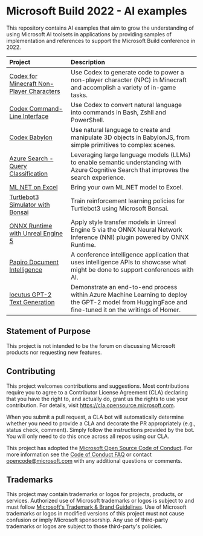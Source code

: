 # Microsoft Build 2022 - AI examples
This repository contains AI examples that aim to grow the understanding of using Microsoft AI toolsets in applications by providing samples of implementation and references to support the Microsoft Build conference in 2022. 

| Project | Description |
| :-- | :-- |
| [Codex for Minecraft Non-Player Characters](https://github.com/microsoft/MinecraftCodex) | Use Codex to generate code to power a non-player character (NPC) in Minecraft and accomplish a variety of in-game tasks. |
| [Codex Command-Line Interface](https://github.com/microsoft/Codex-CLI) | Use Codex to convert natural language into commands in Bash, Zshll and PowerShell. |
| [Codex Babylon](https://github.com/microsoft/Codex-Babylon) | Use natural language to create and manipulate 3D objects in BabylonJS, from simple primitives to complex scenes. |
| [Azure Search - Query Classification](https://github.com/microsoft/azure-search-query-classification/) | Leveraging large language models (LLMs) to enable semantic understanding with Azure Cognitive Search that improves the search experience. |
| [ML.NET on Excel](https://github.com/microsoft/MLNETExcel) | Bring your own ML.NET model to Excel. |
| [Turtlebot3 Simulator with Bonsai](https://github.com/microsoft/ROS-bonsai-connector/blob/main/samples/turtlebot3_bonsai/README.md) | Train reinforcement learning policies for Turtlebot3 using Microsoft Bonsai. |
| [ONNX Runtime with Unreal Engine 5](https://github.com/microsoft/OnnxRuntime-UnrealEngine5-StyleTransfer-NNI-Plugin) | Apply style transfer models in Unreal Engine 5 via the ONNX Neural Network Inference (NNI) plugin powered by ONNX Runtime. |
| [Papiro Document Intelligence](https://github.com/azure-samples/papiro) | A conference intelligence application that uses intelligence APIs to showcase what might be done to support conferences with AI. |
| [locutus GPT-2 Text Generation](https://github.com/Azure-Samples/locutus) | Demonstrate an end-to-end process within Azure Machine Learning to deploy the GPT-2 model from HuggingFace and fine-tuned it on the writings of Homer. |

## Statement of Purpose
This project is not intended to be the forum on discussing Microsoft products nor requesting new features. 

## Contributing

This project welcomes contributions and suggestions.  Most contributions require you to agree to a
Contributor License Agreement (CLA) declaring that you have the right to, and actually do, grant us
the rights to use your contribution. For details, visit https://cla.opensource.microsoft.com.

When you submit a pull request, a CLA bot will automatically determine whether you need to provide
a CLA and decorate the PR appropriately (e.g., status check, comment). Simply follow the instructions
provided by the bot. You will only need to do this once across all repos using our CLA.

This project has adopted the [Microsoft Open Source Code of Conduct](https://opensource.microsoft.com/codeofconduct/).
For more information see the [Code of Conduct FAQ](https://opensource.microsoft.com/codeofconduct/faq/) or
contact [opencode@microsoft.com](mailto:opencode@microsoft.com) with any additional questions or comments.

## Trademarks

This project may contain trademarks or logos for projects, products, or services. Authorized use of Microsoft 
trademarks or logos is subject to and must follow 
[Microsoft's Trademark & Brand Guidelines](https://www.microsoft.com/en-us/legal/intellectualproperty/trademarks/usage/general).
Use of Microsoft trademarks or logos in modified versions of this project must not cause confusion or imply Microsoft sponsorship.
Any use of third-party trademarks or logos are subject to those third-party's policies.
